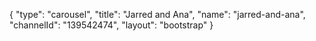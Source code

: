 {
    "type": "carousel",
    "title": "Jarred and Ana",
    "name": "jarred-and-ana",
    "channelId": "139542474",
    "layout": "bootstrap"
}